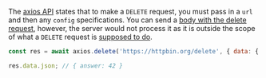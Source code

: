 The [axios API](https://github.com/axios/axios#axios-api) states that to make a `DELETE` request,
you must pass in a `url` and then any `config` specifications. You can send a [body with the delete
request](/tutorials/axios/delete), however, the server would not process it as it is outside the scope of what a `DELETE` request
is [supposed to do](https://datatracker.ietf.org/doc/html/draft-ietf-httpbis-p2-semantics-19#page-23).

```javascript
const res = await axios.delete('https://httpbin.org/delete', { data: { answer: 42 } });

res.data.json; // { answer: 42 }
```
